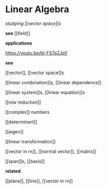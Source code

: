 # Linear Algebra

_studying [[vector space]]s_

**see** [[field]]

**applications**

<https://youtu.be/bI-FS7aZJpY>

**see**

[[vector]], [[vector space]]s

[[linear combination]]s, [[linear dependence]]

[[linear system]]s, [[linear equation]]s

[[row reduction]]

[[complex]] numbers

[[determinant]]

[[eigen]]

[[linear transformation]]

[[vector in rn]], [[normal vector]], [[matrix]]

[[span]]s, [[basis]]

**related**

[[plane]], [[line]], [[vector in rn]]
